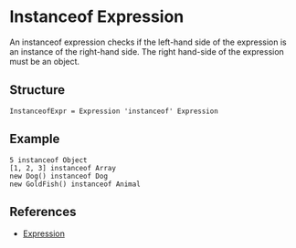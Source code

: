 # Instanceof Expression

An instanceof expression checks if the left-hand side of the expression is an instance of the right-hand side. The right hand-side of the expression must be an object.

## Structure

```grammar
InstanceofExpr = Expression 'instanceof' Expression
```

## Example

```syntek
5 instanceof Object
[1, 2, 3] instanceof Array
new Dog() instanceof Dog
new GoldFish() instanceof Animal
```

## References

- [Expression](/spec/grammar/syntactic/expressions/)
